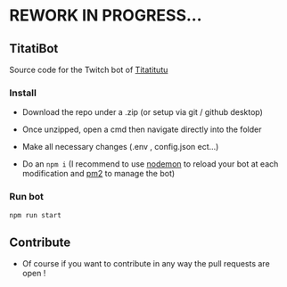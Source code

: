 # REWORK IN PROGRESS...

## TitatiBot
Source code for the Twitch bot of [Titatitutu](https://www.twitch.tv/titatitutu)

### Install
* Download the repo under a .zip (or setup via git / github desktop)

* Once unzipped, open a cmd then navigate directly into the folder

* Make all necessary changes (.env , config.json ect...)

* Do an `npm i` (I recommend to use [nodemon](https://www.npmjs.com/package/nodemon) to reload your bot at each modification and [pm2](https://www.npmjs.com/package/pm2) to manage the bot)

### Run bot
`npm run start`

## Contribute

* Of course if you want to contribute in any way the pull requests are open !
